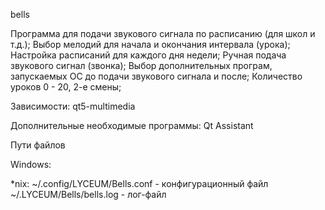 bells

Программа для подачи звукового сигнала по расписанию (для школ и т.д.);
Выбор мелодий для начала и окончания интервала (урока); 
Настройка расписаний для каждого дня недели; 
Ручная подача звукового сигнал (звонка); 
Выбор дополнительных програм, запускаемых ОС до подачи звукового сигнала и после; 
Количество уроков 0 - 20, 2-е смены;

Зависимости:
	qt5-multimedia
	
Дополнительные необходимые программы:
	Qt Assistant

Пути файлов

Windows:
		
*nix:
	~/.config/LYCEUM/Bells.conf - 	конфигурационный файл
	~/.LYCEUM/Bells/bells.log	-	лог-файл
